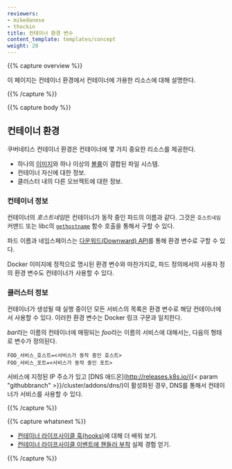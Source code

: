 ```yaml
---
reviewers:
- mikedanese
- thockin
title: 컨테이너 환경 변수
content_template: templates/concept
weight: 20
---
```


{{% capture overview %}}

이 페이지는 컨테이너 환경에서 컨테이너에 가용한 리소스에 대해 설명한다.

{{% /capture %}}


{{% capture body %}}

## 컨테이너 환경

쿠버네티스 컨테이너 환경은 컨테이너에 몇 가지 중요한 리소스를 제공한다.

* 하나의 [이미지](/docs/concepts/containers/images/)와 하나 이상의 [볼륨](/docs/concepts/storage/volumes/)이 결합된 파일 시스템.
* 컨테이너 자신에 대한 정보.
* 클러스터 내의 다른 오브젝트에 대한 정보.

### 컨테이너 정보

컨테이너의 *호스트네임*은 컨테이너가 동작 중인 파드의 이름과 같다.
그것은 `호스트네임` 커맨드 또는 libc의 
[`gethostname`](http://man7.org/linux/man-pages/man2/gethostname.2.html) 
함수 호출을 통해서 구할 수 있다.

파드 이름과 네임스페이스는 
[다운워드(Downward) API](/docs/tasks/inject-data-application/downward-api-volume-expose-pod-information/)를 통해 환경 변수로 구할 수 있다.

Docker 이미지에 정적으로 명시된 환경 변수와 마찬가지로,
파드 정의에서의 사용자 정의 환경 변수도 컨테이너가 사용할 수 있다.

### 클러스터 정보

컨테이너가 생성될 때 실행 중이던 모든 서비스의 목록은 환경 변수로 해당 컨테이너에서 사용할 수 
있다.
이러한 환경 변수는 Docker 링크 구문과 일치한다.

*bar*라는 이름의 컨테이너에 매핑되는 *foo*라는 이름의 서비스에 대해서는, 
다음의 형태로 변수가 정의된다.

```shell
FOO_서비스_호스트=<서비스가 동작 중인 호스트>
FOO_서비스_포트=<서비스가 동작 중인 포트>
```

서비스에 지정된 IP 주소가 있고 [DNS 애드온](http://releases.k8s.io/{{< param "githubbranch" >}}/cluster/addons/dns/)이 활성화된 경우, DNS를 통해서 컨테이너가 서비스를 사용할 수 있다.

{{% /capture %}}

{{% capture whatsnext %}}

* [컨테이너 라이프사이클 훅(hooks)](/docs/concepts/containers/container-lifecycle-hooks/)에 대해 더 배워 보기.
* [컨테이너 라이프사이클 이벤트에 핸들러 부착](/docs/tasks/configure-pod-container/attach-handler-lifecycle-event/) 실제 경험 얻기.

{{% /capture %}}
